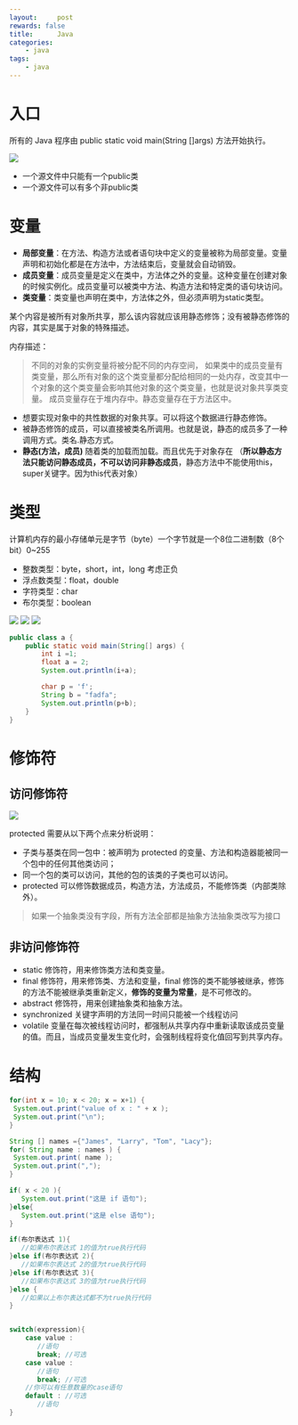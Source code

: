 ```yaml
---
layout:     post
rewards: false
title:      Java
categories:
    - java
tags:
    - java
---
```


# 入口

所有的 Java 程序由 public static void main(String []args) 方法开始执行。

![](https://tva1.sinaimg.cn/large/006y8mN6ly1g8zm3nmweaj30h707oglr.jpg)

- 一个源文件中只能有一个public类
- 一个源文件可以有多个非public类

# 变量

- **局部变量**：在方法、构造方法或者语句块中定义的变量被称为局部变量。变量声明和初始化都是在方法中，方法结束后，变量就会自动销毁。
- **成员变量**：成员变量是定义在类中，方法体之外的变量。这种变量在创建对象的时候实例化。成员变量可以被类中方法、构造方法和特定类的语句块访问。
- **类变量**：类变量也声明在类中，方法体之外，但必须声明为static类型。


某个内容是被所有对象所共享，那么该内容就应该用静态修饰；没有被静态修饰的内容，其实是属于对象的特殊描述。

内存描述：

>不同的对象的实例变量将被分配不同的内存空间，
>如果类中的成员变量有类变量，那么所有对象的这个类变量都分配给相同的一处内存，改变其中一个对象的这个类变量会影响其他对象的这个类变量，也就是说对象共享类变量。
>成员变量存在于堆内存中。静态变量存在于方法区中。

- 想要实现对象中的共性数据的对象共享。可以将这个数据进行静态修饰。
- 被静态修饰的成员，可以直接被类名所调用。也就是说，静态的成员多了一种调用方式。类名.静态方式。
- **静态(方法，成员)** 随着类的加载而加载。而且优先于对象存在
  （**所以静态方法只能访问静态成员，不可以访问非静态成员**，静态方法中不能使用this，super关键字。因为this代表对象）
  
  
# 类型

计算机内存的最小存储单元是字节（byte）一个字节就是一个8位二进制数（8个bit）0~255

- 整数类型：byte，short，int，long 考虑正负
- 浮点数类型：float，double
- 字符类型：char
- 布尔类型：boolean

<span class='gp-3'>
    <img src='https://tva1.sinaimg.cn/large/006y8mN6ly1g8zmxn0gisj30nu0h4q3i.jpg' />
    <img src='https://tva1.sinaimg.cn/large/006y8mN6ly1g8zn2vup80j31ac0pwt91.jpg' />
    <img src='https://tva1.sinaimg.cn/large/006y8mN6ly1g8zneb5oxtj31570u0wfz.jpg' />
</span>

```java
public class a {
    public static void main(String[] args) {
        int i =1;
        float a = 2;
        System.out.println(i+a);

        char p = 'f';
        String b = "fadfa";
        System.out.println(p+b);
    }
}
```

# 修饰符

## 访问修饰符

![](https://tva1.sinaimg.cn/large/006y8mN6ly1g8zonju0kyj318e0u0wgg.jpg)

protected 需要从以下两个点来分析说明：

- 子类与基类在同一包中：被声明为 protected 的变量、方法和构造器能被同一个包中的任何其他类访问；
- 同一个包的类可以访问，其他的包的该类的子类也可以访问。
- protected 可以修饰数据成员，构造方法，方法成员，不能修饰类（内部类除外）。

> 如果一个抽象类没有字段，所有方法全部都是抽象方法抽象类改写为接口

## 非访问修饰符

- static 修饰符，用来修饰类方法和类变量。
- final 修饰符，用来修饰类、方法和变量，final 修饰的类不能够被继承，修饰的方法不能被继承类重新定义，**修饰的变量为常量**，是不可修改的。
- abstract 修饰符，用来创建抽象类和抽象方法。
- synchronized 关键字声明的方法同一时间只能被一个线程访问 
- volatile 变量在每次被线程访问时，都强制从共享内存中重新读取该成员变量的值。而且，当成员变量发生变化时，会强制线程将变化值回写到共享内存。


# 结构

```java
for(int x = 10; x < 20; x = x+1) {
 System.out.print("value of x : " + x );
 System.out.print("\n");
}

String [] names ={"James", "Larry", "Tom", "Lacy"};
for( String name : names ) {
 System.out.print( name );
 System.out.print(",");
}

if( x < 20 ){
   System.out.print("这是 if 语句");
}else{
   System.out.print("这是 else 语句");
}

if(布尔表达式 1){
   //如果布尔表达式 1的值为true执行代码
}else if(布尔表达式 2){
   //如果布尔表达式 2的值为true执行代码
}else if(布尔表达式 3){
   //如果布尔表达式 3的值为true执行代码
}else {
   //如果以上布尔表达式都不为true执行代码
}


switch(expression){
    case value :
       //语句
       break; //可选
    case value :
       //语句
       break; //可选
    //你可以有任意数量的case语句
    default : //可选
       //语句
}
```
